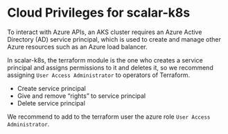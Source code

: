 # Cloud Privileges for scalar-k8s

To interact with Azure APIs, an AKS cluster requires an Azure Active Directory (AD) service principal, which is used to create and manage other Azure resources such as an Azure load balancer.

In scalar-k8s, the terraform module is the one who creates a service principal and assigns permissions to it and deletes it, so we recommend assigning `User Access Administrator` to operators of Terraform.

* Create service principal
* Give and remove “rights” to service principal
* Delete service principal

We recommend to add to the terraform user the azure role `User Access Administrator`.
